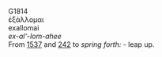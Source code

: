 <body>
  <p>G1814<br>  ἐξάλλομαι  <br> exallomai  <br><i>ex-al‘-lom-ahee </i><br>From <a href="g1537.htm">1537</a> and <a href="g0242.htm">242</a>  to <i>spring</i> <i>forth:</i> - leap up.<br></p>
 </body>